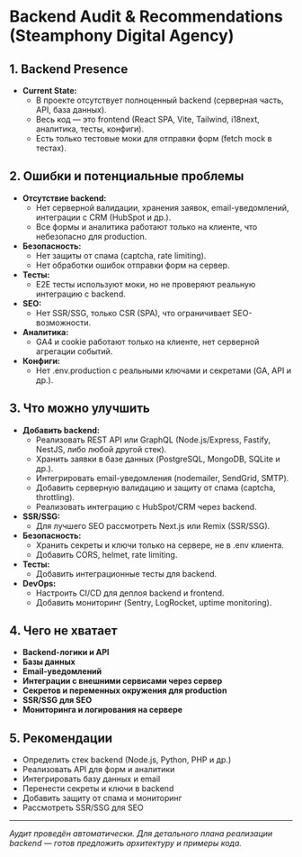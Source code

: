 # Backend Audit & Recommendations (Steamphony Digital Agency)

## 1. Backend Presence
- **Current State:**
  - В проекте отсутствует полноценный backend (серверная часть, API, база данных).
  - Весь код — это frontend (React SPA, Vite, Tailwind, i18next, аналитика, тесты, конфиги).
  - Есть только тестовые моки для отправки форм (fetch mock в тестах).

## 2. Ошибки и потенциальные проблемы
- **Отсутствие backend:**
  - Нет серверной валидации, хранения заявок, email-уведомлений, интеграции с CRM (HubSpot и др.).
  - Все формы и аналитика работают только на клиенте, что небезопасно для production.
- **Безопасность:**
  - Нет защиты от спама (captcha, rate limiting).
  - Нет обработки ошибок отправки форм на сервер.
- **Тесты:**
  - E2E тесты используют моки, но не проверяют реальную интеграцию с backend.
- **SEO:**
  - Нет SSR/SSG, только CSR (SPA), что ограничивает SEO-возможности.
- **Аналитика:**
  - GA4 и cookie работают только на клиенте, нет серверной агрегации событий.
- **Конфиги:**
  - Нет .env.production с реальными ключами и секретами (GA, API и др.).

## 3. Что можно улучшить
- **Добавить backend:**
  - Реализовать REST API или GraphQL (Node.js/Express, Fastify, NestJS, либо любой другой стек).
  - Хранить заявки в базе данных (PostgreSQL, MongoDB, SQLite и др.).
  - Интегрировать email-уведомления (nodemailer, SendGrid, SMTP).
  - Добавить серверную валидацию и защиту от спама (captcha, throttling).
  - Реализовать интеграцию с HubSpot/CRM через backend.
- **SSR/SSG:**
  - Для лучшего SEO рассмотреть Next.js или Remix (SSR/SSG).
- **Безопасность:**
  - Хранить секреты и ключи только на сервере, не в .env клиента.
  - Добавить CORS, helmet, rate limiting.
- **Тесты:**
  - Добавить интеграционные тесты для backend.
- **DevOps:**
  - Настроить CI/CD для деплоя backend и frontend.
  - Добавить мониторинг (Sentry, LogRocket, uptime monitoring).

## 4. Чего не хватает
- **Backend-логики и API**
- **Базы данных**
- **Email-уведомлений**
- **Интеграции с внешними сервисами через сервер**
- **Секретов и переменных окружения для production**
- **SSR/SSG для SEO**
- **Мониторинга и логирования на сервере**

## 5. Рекомендации
- Определить стек backend (Node.js, Python, PHP и др.)
- Реализовать API для форм и аналитики
- Интегрировать базу данных и email
- Перенести секреты и ключи в backend
- Добавить защиту от спама и мониторинг
- Рассмотреть SSR/SSG для SEO

---

_Аудит проведён автоматически. Для детального плана реализации backend — готов предложить архитектуру и примеры кода._
